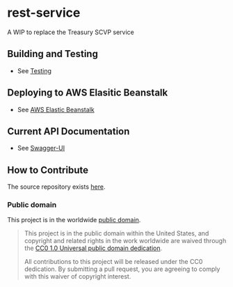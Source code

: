 # rest-service
A WIP to replace the Treasury SCVP service

## Building and Testing

- See [Testing](/TESTING.md)

## Deploying to AWS Elasitic Beanstalk

- See [AWS Elastic Beanstalk](/AWS-EBS.md)

## Current API Documentation

- See [Swagger-UI](https://api.keysupport.org/swagger-ui/index.html)

## How to Contribute
The source repository exists [here](https://github.com/grandamp/rest-service).

### Public domain

This project is in the worldwide [public domain](LICENSE.md).

> This project is in the public domain within the United States, and copyright and related rights in the work worldwide are waived through the [CC0 1.0 Universal public domain dedication](https://creativecommons.org/publicdomain/zero/1.0/).
>
> All contributions to this project will be released under the CC0 dedication. By submitting a pull request, you are agreeing to comply with this waiver of copyright interest.